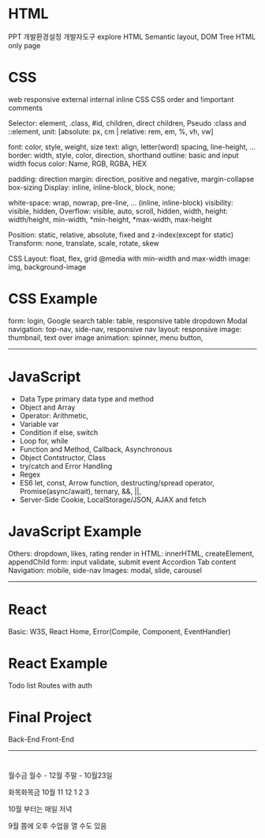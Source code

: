 # HTML
PPT
개발환경설정
개발자도구 explore
HTML Semantic layout, DOM Tree
HTML only page 

# CSS
web responsive
external internal inline CSS
CSS order and !important
comments

Selector: element, .class, #id, children, direct children,
Pseudo :class and ::element,
unit: [absolute: px, cm | relative: rem, em, %, vh, vw]

font: color, style, weight, size
text: align, letter(word) spacing, line-height, ...
border: width, style, color, direction, shorthand
outline: basic and input width focus
color: Name, RGB, RGBA, HEX

padding: direction
margin: direction, positive and negative, margin-collapse
box-sizing
Display: inline, inline-block, block, none;

white-space: wrap, nowrap, pre-line, ... (inline, inline-block)
visibility: visible, hidden,
Overflow: visible, auto, scroll, hidden,
width, height: width/height, min-width, *min-height, *max-width, max-height

Position: static, relative, absolute, fixed and z-index(except for static)
Transform: none, translate, scale, rotate, skew

CSS Layout: float, flex, grid
@media with min-width and max-width
image: img, background-image

# CSS Example
form: login, Google search 
table: table, responsive table
dropdown
Modal
navigation: top-nav, side-nav, responsive nav
layout: responsive
image: thumbnail, text over image
animation: spinner, menu button, 

- - -

# JavaScript
- Data Type
primary data type and method
- Object and Array
- Operator: Arithmetic, 
- Variable
var
- Condition
if else, switch
- Loop 
for, while
- Function and Method, Callback, Asynchronous
- Object Contstructor, Class
- try/catch and Error Handling
- Regex
- ES6
let, const, Arrow function, destructing/spread operator, Promise(async/await), ternary, &&, ||,
- Server-Side
Cookie, LocalStorage/JSON, AJAX and fetch

# JavaScript Example
Others: dropdown, likes, rating
render in HTML: innerHTML, createElement, appendChild
form: input validate, submit event
Accordion
Tab content
Navigation: mobile, side-nav
Images: modal, slide, carousel

- - -

# React
Basic: W3S, React Home, Error(Compile, Component, EventHandler)

# React Example
Todo list
Routes with auth

# Final Project
Back-End
Front-End

- - -

# 
월수금 월수 - 12월
주말 - 10월23일

화목화목금 10월 11 12 1 2 3

10월 부터는 매일 저녁

9월 쯤에 오후 수업을 열 수도 있음
